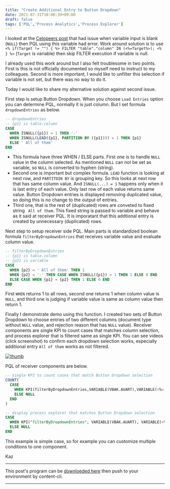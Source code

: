 ```yaml
---
title: "Create Additional Entry to Button Dropdown"
date: 2021-07-31T10:00:39+09:00
draft: false
tags: ['PQL','Process Analytics','Process Explorer']
---
```


I looked at the [Celopeers post](https://www.celopeers.com/s/question/0D50700000KZNLICA5/could-you-please-help-me-to-find-out-how-i-can-check-for-empty-variable-input-to-prevent-the-component-specifically-olat-table-from-running-into-an-error) that had issue when variable input is blank (`NULL`) then PQL using this variable had error. Work around solution is to use `<% if(Target != "") { %> FILTER "table"."column" IN (<%=Target%>); <% } %>` (`Target` is variable) then skip FILTER execution if variable is null.

I already used this work around but I also felt troublesome in two points. First is this is not officially documented so myself need to instruct to my colleagues. Second is more important, I would like to unfilter this selection if variable is not set, but there was no way to do it.

Today I would like to share my alternative solution against second issue.

First step is setup Button Dropdown. When you choose `Load Entries` option you can determine PQL, normally it is just column. But I set formula `dropdownEntries` as below.

```sql
-- dropdownEntries
-- {p1} is table.column
CASE
  WHEN ISNULL({p1}) = 1 THEN '-'
  WHEN ISNULL(LEAD({p1}, PARTITION BY ({p1}))) = 1 THEN {p1}
  ELSE ' All of them'
END
```

- This formula have three WHEN / ELSE parts. First one is to handle `NULL` value in the column selected. As mentioned `NULL` can not be set as variable, so `NULL` is converted to hyphen (string).
- Second one is important but complex formula. `LEAD` function is looking at next row, and `PARTITOIN BY` is grouping key. So this looks at next row that has same column value. And `ISNULL(...) = 1` happens only when it is last entry of each value. Only last row of each value returns same value. Button Dropdown entries is displayed removing duplicated value, so doing this is no change to the output of entries.
- Third one, that is the rest of (duplicated) rows are conveted to fixed string ` All of them`. This fixed string is passed to variable and behave as it said at receiver PQL. It is imporatant that this addtional entry is created by unnecessary (duplicated) rows.

Next step to setup receiver side PQL. Main parts is standardized boolean formula `filterByDropdownEntries` that receives variable value and evaluate column value.

```sql
-- filterByDropdownEntries
-- {p1} is table.column
-- {p2} is variable
CASE
  WHEN {p2} = ' All of them' THEN 1
  WHEN {p2} = '-' THEN CASE WHEN ISNULL({p1}) = 1 THEN 1 ELSE 0 END
  ELSE CASE WHEN {p1} = {p2} THEN 1 ELSE 0 END
END
```

First `WHEN` returns 1 to all rows, second one returns 1 when column value is `NULL`, and third one is judging if variable value is same as column value then return 1.

Finally I demonstrate demo using this function. I created two sets of Button Dropdown to choose entries of two different columns (document type without `NULL` value, and rejection reason that has `NULL` value). Receiver components are single KPI to count cases that matches column selection, and process explorer that is filtered same as single KPI. You can see videos (click screenshot) to confirm each dropdown selection works, especially additional entry `All of them` works as not filtered.

[![thumb](https://user-images.githubusercontent.com/67397583/127732206-38f00f4b-c198-4dc9-95ef-bab8597d1d28.png)](https://user-images.githubusercontent.com/67397583/127732217-d83284e4-4c5b-402d-8996-30d2ef89ab4a.mp4)

PQL of receiver components are below.

```sql
-- single KPI to count cases that match Button Dropdown selection
COUNT(
  CASE 
    WHEN KPI(filterByDropdownEntries,VARIABLE(VBAK.AUART),VARIABLE(<%= documentType %>)) = 1 THEN VBAP.MANDT
    ELSE NULL
  END
)
```
```sql
-- display process explorer that matches Button Dropdown selection
CASE
  WHEN KPI("filterByDropdownEntries", VARIABLE(VBAK.AUART), VARIABLE(<%=documentType%>)) = 1 THEN _CEL_O2C_ACTIVITIES.ACTIVITY_EN
  ELSE NULL
END
```

This example is simple case, so for example you can customize multiple conditions to one component.

Kaz

---

This post's program can be [downloeded here](../../examples/o2c_analysis_20210731.json) then push to your environment by content-cli.

---

